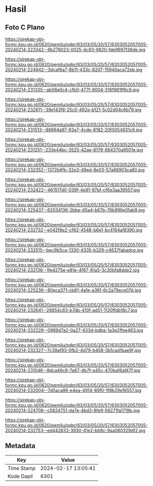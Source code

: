 # Hasil

## Foto C Plano

https://sirekap-obj-formc.kpu.go.id/0620/pemilu/pdpr/63/03/05/20/57/6303052057005-20240214-223342--6b276023-0025-4c93-9820-fde9997f26de.jpg

https://sirekap-obj-formc.kpu.go.id/0620/pemilu/pdpr/63/03/05/20/57/6303052057005-20240214-224942--3dcaf6a7-8b11-433c-8207-15940aca72eb.jpg

https://sirekap-obj-formc.kpu.go.id/0620/pemilu/pdpr/63/03/05/20/57/6303052057005-20240214-231335--ab08a0c4-cfb0-477f-9004-316f961ff6c9.jpg

https://sirekap-obj-formc.kpu.go.id/0620/pemilu/pdpr/63/03/05/20/57/6303052057005-20240214-232611--39e143f8-25c0-492e-b121-5c02d04c6b79.jpg

https://sirekap-obj-formc.kpu.go.id/0620/pemilu/pdpr/63/03/05/20/57/6303052057005-20240214-231513--86894a97-93a7-4cde-8182-20f0054931c6.jpg

https://sirekap-obj-formc.kpu.go.id/0620/pemilu/pdpr/63/03/05/20/57/6303052057005-20240214-231251--233e44bc-3525-42ae-8179-884370a9501e.jpg

https://sirekap-obj-formc.kpu.go.id/0620/pemilu/pdpr/63/03/05/20/57/6303052057005-20240214-232352--1372b6fb-32e3-49ed-8e03-57a66903ca80.jpg

https://sirekap-obj-formc.kpu.go.id/0620/pemilu/pdpr/63/03/05/20/57/6303052057005-20240214-232422--461517d0-039f-4e91-97bf-cf6e3aa39557.jpg

https://sirekap-obj-formc.kpu.go.id/0620/pemilu/pdpr/63/03/05/20/57/6303052057005-20240214-225437--62034136-2bbe-45a4-b67b-76b999e0fab9.jpg

https://sirekap-obj-formc.kpu.go.id/0620/pemilu/pdpr/63/03/05/20/57/6303052057005-20240214-232732--e042f8e2-cf62-4548-b6e1-bc4164af8390.jpg

https://sirekap-obj-formc.kpu.go.id/0620/pemilu/pdpr/63/03/05/20/57/6303052057005-20240214-232515--bec9b5ca-1330-4335-b329-c4637fabadce.jpg

https://sirekap-obj-formc.kpu.go.id/0620/pemilu/pdpr/63/03/05/20/57/6303052057005-20240214-232136--1fe4275e-e81e-4f67-81a5-3c30bfa8dde2.jpg

https://sirekap-obj-formc.kpu.go.id/0620/pemilu/pdpr/63/03/05/20/57/6303052057005-20240214-225236--80eca371-cb81-4a1e-a36f-6c2a79ece07d.jpg

https://sirekap-obj-formc.kpu.go.id/0620/pemilu/pdpr/63/03/05/20/57/6303052057005-20240214-232641--26854c83-b7db-410f-ad51-1120ffdb18c7.jpg

https://sirekap-obj-formc.kpu.go.id/0620/pemilu/pdpr/63/03/05/20/57/6303052057005-20240214-232229--0989d7a2-0a27-433d-bdba-1a3e2ffee463.jpg

https://sirekap-obj-formc.kpu.go.id/0620/pemilu/pdpr/63/03/05/20/57/6303052057005-20240214-232327--7c39af93-0fb2-4d79-b458-3b1cad1bae9f.jpg

https://sirekap-obj-formc.kpu.go.id/0620/pemilu/pdpr/63/03/05/20/57/6303052057005-20240214-231046--8dca46c8-7a67-4b7f-a45c-470ba16af47f.jpg

https://sirekap-obj-formc.kpu.go.id/0620/pemilu/pdpr/63/03/05/20/57/6303052057005-20240214-232004--7d0aca96-e4ea-4914-89f0-1f8b29e16557.jpg

https://sirekap-obj-formc.kpu.go.id/0620/pemilu/pdpr/63/03/05/20/57/6303052057005-20240214-224708--c5824751-da7e-4bd3-9fe9-56271fa1719b.jpg

https://sirekap-obj-formc.kpu.go.id/0620/pemilu/pdpr/63/03/05/20/57/6303052057005-20240214-232753--ed442633-3930-41e2-bb9c-9aa080329df2.jpg


## Metadata

| Key        | Value               |
| ---------- | ------------------- |
| Time Stamp | 2024-02-17 13:05:41 |
| Kode Dapil | 6301                |



